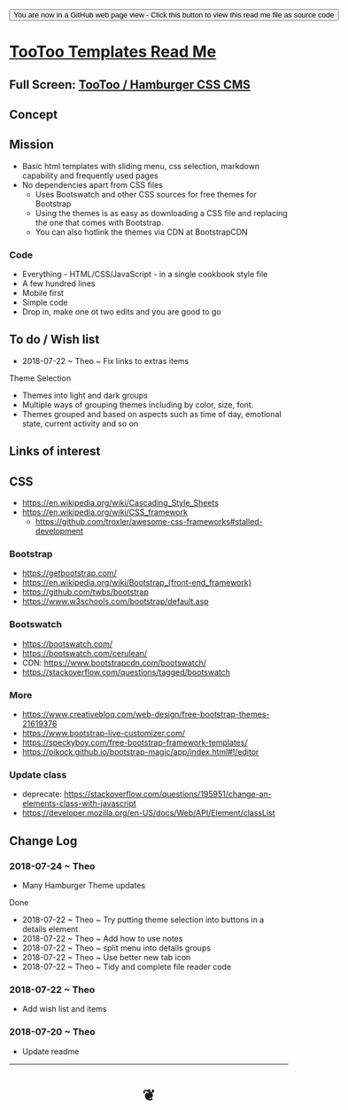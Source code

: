 <div><input type=button  class = 'btn btn-secondary btn-sm' onclick="window.location.href='https://github.com/pushme-pullyou/pushme-pullyou.github.io/blob/master/tootoo-templates/README.md'";
value='You are now in a GitHub web page view - Click this button to view this read me file as source code' ></div>


<span style=display:none; > [You are now in a GitHub source code view - click this link to view Read Me file as a web page]( https://pushme-pullyou.github.io/#tootoo-templates/README.md "View file as a web page." ) </span>


# [TooToo Templates Read Me]( #README.md )

<!--
<iframe src="https://pushme-pullyou.github.io/tootoo-templates/basic-html" width="100%" height="500px" >Iframes are not viewable in GitHub.com</iframe>

_basic-html.html_
-->

## Full Screen: [TooToo / Hamburger CSS CMS]( https://pushme-pullyou.github.io/tootoo-templates/hamburger-theme-cms/hamburger-theme-cms.html )

## Concept


## Mission

* Basic html templates with sliding menu, css selection, markdown capability and frequently used pages
* No dependencies apart from CSS files
	* Uses Bootswatch and other CSS sources for free themes for Bootstrap
	* Using the themes is as easy as downloading a CSS file and replacing the one that comes with Bootstrap.
	* You can also hotlink the themes via CDN at BootstrapCDN

### Code
* Everything - HTML/CSS/JavaScript - in a single cookbook style file
* A few hundred lines
* Mobile first
* Simple code
* Drop in, make one ot two edits and you are good to go

## To do / Wish list

* 2018-07-22 ~ Theo ~ Fix links to extras items


Theme Selection
* Themes into light and dark groups
* Multiple ways of grouping themes including by color, size, font.
* Themes grouped and based on aspects such as time of day, emotional state, current activity and so on

## Links of interest

## CSS

* https://en.wikipedia.org/wiki/Cascading_Style_Sheets
* https://en.wikipedia.org/wiki/CSS_framework
	* https://github.com/troxler/awesome-css-frameworks#stalled-development

###  Bootstrap

* https://getbootstrap.com/
* https://en.wikipedia.org/wiki/Bootstrap_(front-end_framework)
* https://github.com/twbs/bootstrap
* https://www.w3schools.com/bootstrap/default.asp


### Bootswatch
* https://bootswatch.com/
* https://bootswatch.com/cerulean/
* CDN: https://www.bootstrapcdn.com/bootswatch/
* https://stackoverflow.com/questions/tagged/bootswatch

### More
* https://www.creativebloq.com/web-design/free-bootstrap-themes-21619376
* https://www.bootstrap-live-customizer.com/
* https://speckyboy.com/free-bootstrap-framework-templates/
* https://pikock.github.io/bootstrap-magic/app/index.html#!/editor


### Update class

* deprecate: https://stackoverflow.com/questions/195951/change-an-elements-class-with-javascript
* https://developer.mozilla.org/en-US/docs/Web/API/Element/classList




## Change Log

### 2018-07-24 ~ Theo

* Many Hamburger Theme updates

Done
* 2018-07-22 ~ Theo ~ Try putting theme selection into buttons in a details element
* 2018-07-22 ~ Theo ~ Add how to use notes
* 2018-07-22 ~ Theo ~ split menu into details groups
* 2018-07-22 ~ Theo ~ Use better new tab icon
* 2018-07-22 ~ Theo ~ Tidy and complete file reader code

### 2018-07-22 ~ Theo

* Add wish list and items

### 2018-07-20 ~ Theo

* Update readme


***


# <center title="hello!" ><a href=javascript:window.scrollTo(0,0); style=text-decoration:none; > ❦ </a></center>
